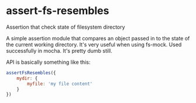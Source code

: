 assert-fs-resembles
===================

Assertion that check state of filesystem directory

A simple assertion module that compares an object passed in to the state of the
current working directory. It's very useful when using fs-mock. Used
successfully in mocha. It's pretty dumb still.

API is basically something like this:

```js
assertFsResembles({
    mydir: {
        myfile: 'my file content'
    }
})
```

